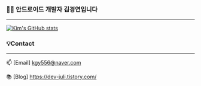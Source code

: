 ### 👩‍💻 안드로이드 개발자 김경연입니다

---

[![Kim's GitHub stats](https://github-readme-stats.vercel.app/api?username=KimGyeongyeon)](https://github.com/anuraghazra/github-readme-stats)

### 💡Contact 

---

📫 [Email] kgy556@naver.com

📚 [Blog] https://dev-juli.tistory.com/

<!--
**KimGyeongyeon/KimGyeongyeon** is a ✨ _special_ ✨ repository because its `README.md` (this file) appears on your GitHub profile.

Here are some ideas to get you started:

- 🔭 I’m currently working on ...
- 🌱 I’m currently learning ...
- 👯 I’m looking to collaborate on ...
- 🤔 I’m looking for help with ...
- 💬 Ask me about ...
- 📫 How to reach me: ...
- 😄 Pronouns: ...
- ⚡ Fun fact: ...
-->
